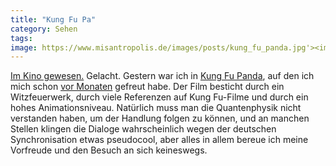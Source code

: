 ```yaml
---
title: "Kung Fu Pa"
category: Sehen
tags: 
image: https://www.misantropolis.de/images/posts/kung_fu_panda.jpg'><img src=
---
```


[Im Kino gewesen.](http://www.misantropolis.de/2004/10/im-kino-gewesen/) Gelacht. Gestern war ich in [Kung Fu Panda](http://movies.universal-pictures-international-germany.de/kungfupanda/), auf den ich mich schon [vor Monaten](http://www.misantropolis.de/2008/01/der-panda-und-der-affe/) gefreut habe. Der Film besticht durch ein Witzfeuerwerk, durch viele Referenzen auf Kung Fu-Filme und durch ein hohes Animationsniveau. Natürlich muss man die Quantenphysik nicht verstanden haben, um der Handlung folgen zu können, und an manchen Stellen klingen die Dialoge wahrscheinlich wegen der deutschen Synchronisation etwas pseudocool, aber alles in allem bereue ich meine Vorfreude und den Besuch an sich keineswegs.